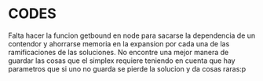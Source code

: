 # CODES

Falta hacer la funcion getbound en node para sacarse la dependencia de un contendor y ahorrarse memoria en la expansion por cada una de las ramificaciones de las soluciones. No encontre una mejor manera de 
guardar las cosas que el simplex requiere teniendo en cuenta que hay parametros que si uno no guarda se pierde la solucion y da cosas raras:p